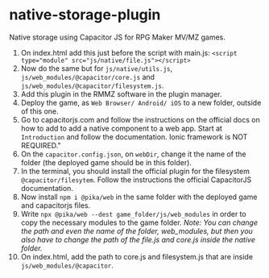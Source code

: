 # native-storage-plugin
Native storage using Capacitor JS for RPG Maker MV/MZ games.

1. On index.html add this just before the script with main.js: `<script type="module" src="js/native/file.js"></script>`
2. Now do the same but for `js/native/utils.js`, `js/web_modules/@capacitor/core.js` and `js/web_modules/@capacitor/filesystem.js`.
3. Add this plugin in the RMMZ software in the plugin manager.
4. Deploy the game, as `Web Browser/ Android/ iOS` to a new folder, outside of this one.
5. Go to capacitorjs.com and follow the instructions on the official docs on how to add to add a native component to a web app. Start at `Introduction` and follow the documentation. Ionic framework is NOT REQUIRED."
6. On the `capacitor.config.json`, on `webDir`, change it the name of the folder (the deployed game should be in this folder).
7. In the terminal, you should install the official plugin for the filesystem `@capacitor/filesytem`. Follow the instructions the official CapacitorJS documentation.
8. Now install `npm i @pika/web` in the same folder with the deployed game and capacitorjs files.
9. Write `npx @pika/web --dest game_folder/js/web_modules` in order to copy the necessary modules to the game folder. <em>Note: You can change the path and even the name of the folder, web_modules, but then you also have to change the path of the file.js and core.js inside the native folder.</em>
10. On index.html, add the path to core.js and filesystem.js that are inside `js/web_modules/@capacitor`.
